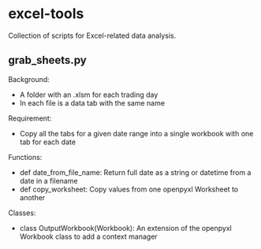 # excel-tools

Collection of scripts for Excel-related data analysis.

## grab_sheets.py

Background:     
- A folder with an .xlsm for each trading day
- In each file is a data tab with the same name

Requirement:    
- Copy all the tabs for a given date range into a single workbook with 
one tab for each date

Functions:
- def date_from_file_name: Return full date as a string or datetime from a date in a filename
- def copy_worksheet: Copy values from one openpyxl Worksheet to another

Classes:
- class OutputWorkbook(Workbook): An extension of the openpyxl Workbook class to add a context manager



